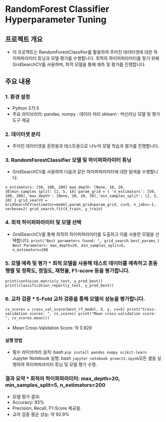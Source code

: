 # RandomForest Classifier Hyperparameter Tuning 
## 프로젝트 개요 
* 이 프로젝트는 RandomForestClassifier를 활용하여 주어진 데이터셋에 대한 하이퍼파라미터 튜닝과 모델 평가를 수행합니다. 최적의 하이퍼파라미터를 찾기 위해 GridSearchCV를 사용하며, 최적 모델을 통해 예측 및 평가를 진행합니다.
## 주요 내용 
### 1. 환경 설정 
* Python 3.11.5
* 주요 라이브러리: pandas, numpy : 데이터 처리 sklearn : 머신러닝 모델 및 평가 도구 제공
### 2. 데이터셋 분리 
* 주어진 데이터셋을 훈련용과 테스트용으로 나누어 모델 학습과 평가를 진행합니다. 
### 3. RandomForestClassifier 모델 및 하이퍼파라미터 튜닝 
* GridSearchCV를 사용하여 다음과 같은 하이퍼파라미터에 대한 탐색을 수행합니다:

```n_estimators: [50, 100, 200] max_depth: [None, 10, 20, 30]min_samples_split: [2, 5, 10] param_grid = { 'n_estimators': [50, 100, 200],'max_depth': [None, 10, 20, 30],'min_samples_split': [2, 5, 10] } grid_search = GridSearchCV(estimator=model,param_grid=param_grid, cv=5, n_jobs=-1, verbose=2) grid_search.fit(X_train, y_train)```

### 4. 최적 하이퍼파라미터 및 모델 선택
* GridSearchCV를 통해 최적의 하이퍼파라미터를 도출하고 이를 사용한 모델을 선택합니다.
```print("Best parameters found: ", grid_search.best_params_) Best Parameters: max_depth=20, min_samples_split=5, n_estimators=200 ```

### 5. 모델 예측 및 평가 * 최적 모델을 사용해 테스트 데이터를 예측하고 혼동 행렬 및 정확도, 정밀도, 재현율, F1-score 등을 평가합니다.
```print(confusion_matrix(y_test, y_pred_best)) print(classification_report(y_test, y_pred_best)) ```

### 6. 교차 검증 * 5-Fold 교차 검증을 통해 모델의 성능을 평가합니다.
```cv_scores = cross_val_score(best_rf_model, X, y, cv=5) print("Cross-validation scores: ", cv_scores) print("Mean cross-validation score: ", cv_scores.mean()) ```
* Mean Cross-Validation Score: 약 0.929
#### 실행 방법
* 필수 라이브러리 설치:
bash ```pip install pandas numpy scikit-learn``` Jupyter Notebook 실행:
bash ```jupyter notebook proect2.ipynb```모든 셀을 실행하여 하이퍼파라미터 튜닝 및 모델 평가 수행.
### 결과 요약 * 최적의 하이퍼파라미터: max_depth=20, min_samples_split=5, n_estimators=200
* 모델 평가 결과:
* Accuracy: 93%
* Precision, Recall, F1-Score 제공됨.
* 교차 검증 평균 성능: 약 92.9%
